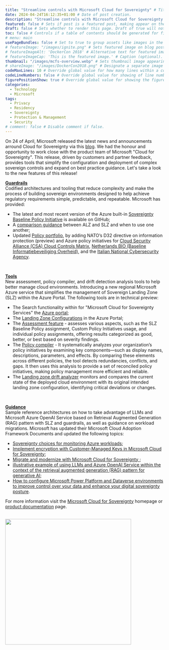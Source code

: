 ```yaml
---
title: "Streamline controls with Microsoft Cloud for Sovereignty" # Title of the blog post.
date: 2024-04-24T16:12:35+01:00 # Date of post creation.
description: "Streamline controls with Microsoft Cloud for Sovereignty." # Description used for search engine.
featured: false # Sets if post is a featured post, making appear on the home page side bar.
draft: false # Sets whether to render this page. Draft of true will not be rendered.
toc: false # Controls if a table of contents should be generated for first-level links automatically.
# menu: main
usePageBundles: false # Set to true to group assets like images in the same folder as this post.
# featureImage: "/images/ignite.png" # Sets featured image on blog post.
# featureImageAlt: 'DockerCon 2018' # Alternative text for featured image.
# featureImageCap: 'This is the featured image.' # Caption (optional).
thumbnail: "/images/mcfs-overview.webp" # Sets thumbnail image appearing inside card on homepage.
# shareImage: "/images/DockerCon2018.png" # Designate a separate image for social media sharing.
codeMaxLines: 10 # Override global value for how many lines within a code block before auto-collapsing.
codeLineNumbers: false # Override global value for showing of line numbers within code block.
figurePositionShow: true # Override global value for showing the figure label.
categories:
  - Technology
  - Microsoft
tags:
  - Privacy
  - Residency
  - Sovereignty
  - Protection & Management
  - Security 
# comment: false # Disable comment if false.
---
```


On 24 of April, Microsoft released the latest news and announcements arround Cloud for Sovereignty via this <a href="https://www.microsoft.com/en-us/industry/blog/government/sovereignty/2024/04/24/streamline-controls-with-microsoft-cloud-for-sovereignty/">blog</a>. We had the honour and opportunity to work close with the product team of Microsoft "Cloud for Sovereignty". This release, driven by customers and partner feedback, provides tools that simplify the configuration and deployment of complex sovereign controls and expand on best practice guidance. Let's take a look to the new features of this release!
<br>

<b> <a href="https://www.microsoft.com/en-us/industry/blog/government/sovereignty/2024/04/24/streamline-controls-with-microsoft-cloud-for-sovereignty/#guardrails-jump-link">Guardrails</a> </b> <br>
Codified architectures and tooling that reduce complexity and make the process of building sovereign environments designed to help achieve regulatory requirements simple, predictable, and repeatable. Microsoft has provided:
  - The latest and most recent version of the Azure built-in <a href="https://learn.microsoft.com/en-gb/azure/governance/policy/samples/mcfs-baseline-global">Sovereignty Baseline Policy Initiative</a> is available on GitHub;
  -  A <a href="https://learn.microsoft.com/en-gb/industry/sovereignty/slz-overview#when-to-use-sovereign-landing-zone-instead-of-azure-landing-zone">comparison guidance</a> between ALZ and SLZ and when to use one another;
  - Updated <a href="https://learn.microsoft.com/en-gb/industry/sovereignty/policy-portfolio-baseline">Policy portfolio</a>, by adding NATO’s D32 directive on information protection (preview) and Azure policy initiatives for <a href="https://learn.microsoft.com/en-gb/azure/governance/policy/samples/nl-bio-cloud-theme">Cloud Security Alliance (CSA) Cloud Controls Matrix</a>, <a href="https://learn.microsoft.com/en-gb/azure/governance/policy/samples/nl-bio-cloud-theme">Netherlands BIO (Baseline Informatiebeveiliging Overheid)</a>, and the <a href="https://github.com/Azure/cloud-for-sovereignty-policy-portfolio/tree/main/PolicyInitiatives/ACN">Italian National Cybersecurity Agency</a>.

<br>

<b> <a href="https://www.microsoft.com/en-us/industry/blog/government/sovereignty/2024/04/24/streamline-controls-with-microsoft-cloud-for-sovereignty/#tools-jump-link">Tools</a> </b> <br>
New assessment, policy compiler, and drift detection analysis tools to help better manage cloud environments. Introducing a new regional Microsoft Azure service that simplifies the management of Sovereign Landing Zone (SLZ) within the Azure Portal. The following tools are in technical preview:
  - The Search functionality within for "Microsoft Cloud for Sovereignty Services" the <a href="https://portal.azure.com/#view/HubsExtension/AssetMenuBlade/~/slzOverviewId/assetName/SovereigntyAsset/extensionName/Microsoft_Azure_CloudforSovereignty">Azure portal</a>;
  - The <a href="https://portal.azure.com/#view/HubsExtension/AssetMenuBlade/~/mginfra_landingzonesconfiguration/assetName/SovereigntyAsset/extensionName/Microsoft_Azure_CloudforSovereignty">Landing Zone Configurations</a> in the Azure Portal;
  - The <a href="https://github.com/Azure/cloud-for-sovereignty-quickstarts/blob/main/prototypes/deploy-prototypes-1-getting-started.md#assessmentpreview">Assessment feature</a> - assesses various aspects, such as the SLZ Baseline Policy assignment, Custom Policy Initiatives usage, and individual policy assignments, offering results categorized as good, better, or best based on severity findings.
  - The <a href="https://github.com/Azure/cloud-for-sovereignty-quickstarts/blob/main/prototypes/deploy-prototypes-1-getting-started.md#policy-compilerpreview">Policy compiler</a> - It systematically analyzes your organization’s policy initiatives by examining key components—such as display names, descriptions, parameters, and effects. By comparing these elements across different policies, the tool detects redundancies, conflicts, and gaps. It then uses this analysis to provide a set of reconciled policy initiatives, making policy management more efficient and reliable.  
  - The <a href="https://github.com/Azure/cloud-for-sovereignty-quickstarts/blob/main/prototypes/deploy-prototypes-1-getting-started.md#landing-zone-drift-analyzerpreview">Landing zone drift analyzer</a> monitors and compares the current state of the deployed cloud environment with its original intended landing zone configuration, identifying critical deviations or changes.

<br>

<b> <a href="https://www.microsoft.com/en-us/industry/blog/government/sovereignty/2024/04/24/streamline-controls-with-microsoft-cloud-for-sovereignty/#guidance-jump-link">Guidance</a> </b> <br>
Sample reference architectures on how to take advantage of LLMs and Microsoft Azure OpenAI Service based on Retrieval Augmented Generation (RAG) pattern with SLZ and guardrails, as well as guidance on workload migrations. Microsoft has updated their Microsoft Cloud Adoption Framework Documents and updated the following topics:
  - <a href="https://learn.microsoft.com/en-us/industry/sovereignty/sovereign-monitoring">Sovereignty choices for monitoring Azure workloads</a>;
  - <a href="https://learn.microsoft.com/en-gb/industry/sovereignty/customer-managed-keys">Implement encryption with Customer-Managed Keys in Microsoft Cloud for Sovereignty</a>;
  - <a href="https://learn.microsoft.com/en-gb/industry/sovereignty/workload-migrations-overview/">Migrate and modernize with Microsoft Cloud for Sovereignty
</a>;
- <a href="https://learn.microsoft.com/en-gb/industry/sovereignty/workload-migrations-overview/">illustrative example of using LLMs and Azure OpenAI Service within the context of the retrieval augmented generation (RAG) pattern for generative AI</a>;
- <a href="https://learn.microsoft.com/en-gb/industry/sovereignty/sovereign-controls-dynamics">How to configure Microsoft Power Platform and Dataverse environments to improve control over your data and enhance your digital sovereignty posture</a>.

For more information visit the <a href="https://www.microsoft.com/en-us/industry/sovereignty/cloud?rtc=1">Microsoft Cloud for Sovereignty</a> homepage or <a href="https://learn.microsoft.com/en-us/industry/sovereignty/">product documentation</a> page.
<br>
<br>



<img src="/images/mcfs-overview.webp" width="400" height="400">

<br>
<br>



